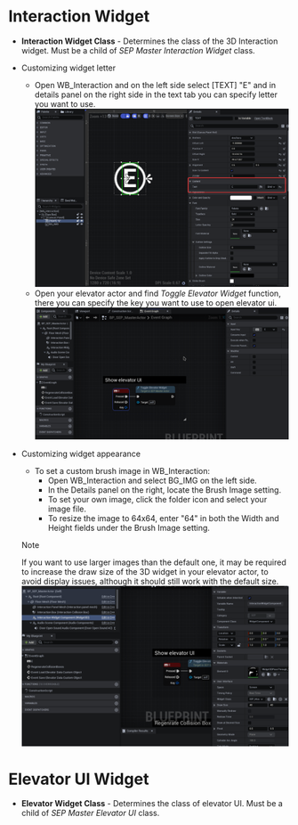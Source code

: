 # Interaction Widget

- **Interaction Widget Class** - Determines the class of the 3D Interaction widget. Must be a child of _SEP Master Interaction Widget_ class.

- Customizing widget letter
    - Open WB_Interaction and on the left side select [TEXT] "E" and in details panel on the right side in the text tab you can specify letter you want to use. <br>![ChangingLetter](../img/UnrealEditor_fcCeS1DHnk.png)
    - Open your elevator actor and find *Toggle Elevator Widget* function, there you can specify the key you want to use to open elevator ui.<br>![Key](../img/UnrealEditor_1Ea5wtUoFZ.png)

- Customizing widget appearance
    - To set a custom brush image in WB_Interaction:
        - Open WB_Interaction and select BG_IMG on the left side.
        - In the Details panel on the right, locate the Brush Image setting.
        - To set your own image, click the folder icon and select your image file.
        - To resize the image to 64x64, enter "64" in both the Width and Height fields under the Brush Image setting.
    >[!Note]
    >If you want to use larger images than the default one, it may be required to increase the draw size of the 3D widget in your elevator actor, to avoid display issues, although it should still work with the default size.<br> ![Draw Size](../img/UnrealEditor_nfHPAvIiJ3.png)

# Elevator UI Widget

- **Elevator Widget Class** - Determines the class of elevator UI. Must be a child of _SEP Master Elevator UI_ class.